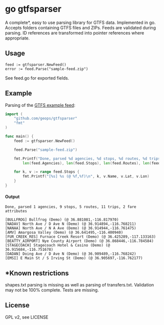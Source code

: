 # go gtfsparser

A complete*, easy to use parsing library for GTFS data. Implemented in go. Accepts folders containing GTFS files and ZIPs. Feeds are validated during parsing. ID references are transformed into pointer references where appropriate.

## Usage
    feed := gtfsparser.NewFeed()
    error := feed.Parse("sample-feed.zip")
    
See feed.go for exported fields.

## Example

Parsing of the [GTFS example feed](https://developers.google.com/transit/gtfs/examples/gtfs-feed):
    
```go
import (
	"github.com/geops/gtfsparser"
	"fmt"
)

func main() {
	feed := gtfsparser.NewFeed()

	feed.Parse("sample-feed.zip")

	fmt.Printf("Done, parsed %d agencies, %d stops, %d routes, %d trips, %d fare attributes\n\n",
		len(feed.Agencies), len(feed.Stops), len(feed.Routes), len(feed.Trips), len(feed.FareAttributes))

	for k, v := range feed.Stops {
        fmt.Printf("[%s] %s (@ %f,%f)\n", k, v.Name, v.Lat, v.Lon)
    }
}
```

#### Output
```
Done, parsed 1 agencies, 9 stops, 5 routes, 11 trips, 2 fare attributes

[BULLFROG] Bullfrog (Demo) (@ 36.881081,-116.817970)
[NADAV] North Ave / D Ave N (Demo) (@ 36.914894,-116.768211)
[NANAA] North Ave / N A Ave (Demo) (@ 36.914944,-116.761475)
[AMV] Amargosa Valley (Demo) (@ 36.641495,-116.400940)
[FUR_CREEK_RES] Furnace Creek Resort (Demo) (@ 36.425289,-117.133163)
[BEATTY_AIRPORT] Nye County Airport (Demo) (@ 36.868446,-116.784584)
[STAGECOACH] Stagecoach Hotel & Casino (Demo) (@ 36.915684,-116.751678)
[DADAN] Doing Ave / D Ave N (Demo) (@ 36.909489,-116.768242)
[EMSI] E Main St / S Irving St (Demo) (@ 36.905697,-116.762177)
```

## *Known restrictions

shapes.txt parsing is missing as well as parsing of transfers.txt. Validation may not be 100% complete. Tests are missing.

## License

GPL v2, see LICENSE